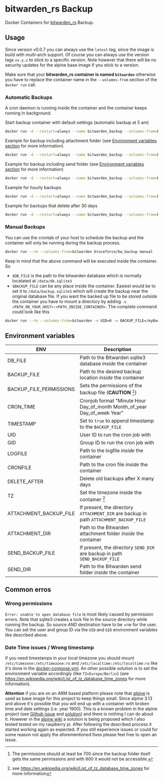 # bitwarden_rs Backup
Docker Containers for [bitwarden_rs](https://github.com/dani-garcia/bitwarden_rs) Backup.

## Usage
Since version v0.0.7 you can always use the `latest` tag, since the image is build with
multi-arch support. Of course you can always use the version tags `vx.y.z` to stick
to a specific version. Note however that there will be no security updates for the
alpine base image if you stick to a version.

Make sure that your **bitwarden_rs container is named `bitwarden`** otherwise 
you have to replace the container name in the `--volumes-from` section of the `docker run` call.

### Automatic Backups 
A cron daemon is running inside the container and the container keeps running in background.

Start backup container with default settings (automatic backup at 5 am)
```sh
docker run -d --restart=always --name bitwarden_backup --volumes-from=bitwarden bruceforce/bw_backup
```

Example for backup including attachment folder (see [Environment variables section](#environment-variables) for more information)
```sh
docker run -d --restart=always --name bitwarden_backup --volumes-from=bitwarden -e ATTACHMENT_BACKUP_FILE=/data/attachments_backup/attachments bruceforce/bw_backup
```

Example for backup including send folder (see [Environment variables section](#environment-variables) for more information)
```sh
docker run -d --restart=always --name bitwarden_backup --volumes-from=bitwarden -e SEND_BACKUP_FILE=/data/sends_backup/sends bruceforce/bw_backup
```

Example for hourly backups
```sh
docker run -d --restart=always --name bitwarden_backup --volumes-from=bitwarden -e CRON_TIME="0 * * * *" bruceforce/bw_backup
```

Example for backups that delete after 30 days
```sh
docker run -d --restart=always --name bitwarden_backup --volumes-from=bitwarden -e DELETE_AFTER=30 bruceforce/bw_backup
```

### Manual Backups
You can use the crontab of your host to schedule the backup and the container will only be running during the backup process.

```sh
docker run --rm --volumes-from=bitwarden bruceforce/bw_backup manual
```

Keep in mind that the above command will be executed inside the container. So
- `$DB_FILE` is the path to the bitwarden database which is normally locatated at `/data/db.sqlite3`
- `$BACKUP_FILE` can be any place inside the container. Easiest would be to set it to `/data/backup.sqlite3` which will create the backup near the original database file.
If you want the backed up file to be stored outside the container you have to mount
a directory by adding `-v <PATH_ON_YOUR_HOST>:<PATH_INSIDE_CONTAINER>`. The complete command could look like this

```sh
docker run --rm --volumes-from=bitwarden -e UID=0 -e BACKUP_FILE=/myBackup/backup.sqlite3 -e TIMESTAMP=true -v /tmp/myBackup:/myBackup bruceforce/bw_backup manual
```

## Environment variables
| ENV                     | Description                                                                            |
| ----------------------- | -------------------------------------------------------------------------------------- |
| DB_FILE                 | Path to the Bitwarden sqlite3 database *inside* the container                          |
| BACKUP_FILE             | Path to the desired backup location *inside* the container                             |
| BACKUP_FILE_PERMISSIONS | Sets the permissions of the backup file (**CAUTION** [^1])                             |
| CRON_TIME               | Cronjob format "Minute Hour Day_of_month Month_of_year Day_of_week Year"               |
| TIMESTAMP               | Set to `true` to append timestamp to the `BACKUP_FILE`                                 |
| UID                     | User ID to run the cron job with                                                       |
| GID                     | Group ID to run the cron job with                                                      |
| LOGFILE                 | Path to the logfile *inside* the container                                             |
| CRONFILE                | Path to the cron file *inside* the container                                           |
| DELETE_AFTER            | Delete old backups after X many days                                                   |
| TZ                      | Set the timezone inside the container [^2]                                             |
| ATTACHMENT_BACKUP_FILE  | If present, the directory `ATTACHMENT_DIR` are backup in path `ATTACHMENT_BACKUP_FILE` |
| ATTACHMENT_DIR          | Path to the Bitwarden attachment folder *inside* the container                         |
| SEND_BACKUP_FILE        | If present, the directory `SEND_DIR` are backup in path `SEND_BACKUP_FILE`             |
| SEND_DIR                | Path to the Bitwarden send folder *inside* the container                               |

[^1]: The permissions should at least be 700 since the backup folder itself gets the same permissions and with 600 it would not be accessible.
[^2]: see <https://en.wikipedia.org/wiki/List_of_tz_database_time_zones> for more information

## Common erros
### Wrong permissions
`Error: unable to open database file` is most likely caused by permission errors.
Note that sqlite3 creates a lock file in the source directory while running the backup.
So source *AND* destination have to be +rw for the user. You can set the user and group ID
via the `UID` and `GID` environment variables like described above.

### Date Time issues / Wrong timestamp
If you need timestamps in your local timezone you should mount `/etc/timezone:/etc/timezone:ro` and `/etc/localtime:/etc/localtime:ro`
like it's done in the [docker-compose.yml](docker-compose.yml). An other possible solution is to set the environment variable accordingly (like  `TZ=Europe/Berlin`) 
(see <https://en.wikipedia.org/wiki/List_of_tz_database_time_zones> for more information).

**Attention** if you are on an ARM based platform please note that [alpine](https://alpinelinux.org/) is used as base image for this project to keep things small. Since alpine 3.13 and above it's possible that you will end up with a container with broken time and date settings (i.e. year 1900). This is a known problem in the alpine project (see [Github issue](https://github.com/alpinelinux/docker-alpine/issues/141) and [solution](https://wiki.alpinelinux.org/wiki/Release_Notes_for_Alpine_3.13.0#time64_requirements)) and there is nothing I can do about it. However in the [alpine wiki](https://wiki.alpinelinux.org/wiki/Release_Notes_for_Alpine_3.13.0#time64_requirements) a solution is being proposed which I also tested tested on my raspberry pi. After following the described process it started working again as expected. If you still experience issues or could for some reason not apply the aforementioned fixes please feel free to open an issue.
